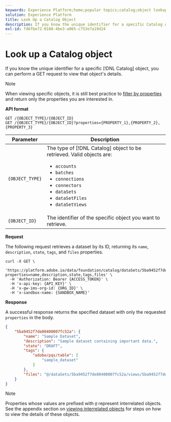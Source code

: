 ```yaml
---
keywords: Experience Platform;home;popular topics;catalog;object lookup;api
solution: Experience Platform
title: Look Up a Catalog Object
description: If you know the unique identifier for a specific Catalog object, you can perform a GET request to view that object's details.
exl-id: fd6fbe72-0108-4be3-a065-c753e7a19d24
---
```

# Look up a Catalog object

If you know the unique identifier for a specific [!DNL Catalog] object, you can perform a GET request to view that object's details. 

>[!NOTE]
>
>When viewing specific objects, it is still best practice to [filter by properties](filter-data.md) and return only the properties you are interested in.

**API format**

```http
GET /{OBJECT_TYPE}/{OBJECT_ID}
GET /{OBJECT_TYPE}/{OBJECT_ID}?properties={PROPERTY_1},{PROPERTY_2},{PROPERTY_3}
```

| Parameter | Description |
| --- | --- |
| `{OBJECT_TYPE}` | The type of [!DNL Catalog] object to be retrieved. Valid objects are: <ul><li>`accounts`</li><li>`batches`</li><li>`connections`</li><li>`connectors`</li><li>`dataSets`</li><li>`dataSetFiles`</li><li>`dataSetViews`</li></ul>|
| `{OBJECT_ID}` | The identifier of the specific object you want to retrieve. |

**Request**

The following request retrieves a dataset by its ID, returning its `name`, `description`, `state`, `tags`, and `files` properties.

```shell
curl -X GET \
  'https://platform.adobe.io/data/foundation/catalog/dataSets/5ba9452f7de80400007fc52a?properties=name,description,state,tags,files' \
  -H 'Authorization: Bearer {ACCESS_TOKEN}' \
  -H 'x-api-key: {API_KEY}' \
  -H 'x-gw-ims-org-id: {ORG_ID}' \
  -H 'x-sandbox-name: {SANDBOX_NAME}'
```

**Response**

A successful response returns the specified dataset with only the requested `properties` in the body.

```json
{
    "5ba9452f7de80400007fc52a": {
        "name": "Sample Dataset",
        "description": "Sample dataset containing important data.",
        "state": "DRAFT",
        "tags": {
            "adobe/pqs/table": [
                "sample_dataset"
            ]
        },
        "files": "@/dataSets/5ba9452f7de80400007fc52a/views/5ba9452f7de80400007fc52b/files"
    }
}
```

>[!NOTE]
>
>Properties whose values are prefixed with `@` represent interrelated objects. See the appendix section on [viewing interrelated objects](appendix.md#view-interrelated-objects) for steps on how to view the details of these objects.
